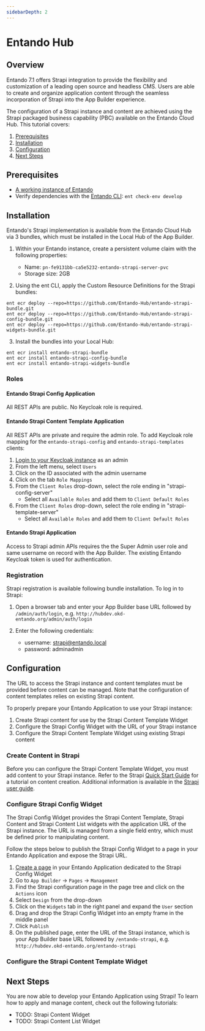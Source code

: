 ```yaml
---
sidebarDepth: 2
---
```


# Entando Hub
## Overview

Entando 7.1 offers Strapi integration to provide the flexibility and customization of a leading open source and headless CMS. Users are able to create and organize application content through the seamless incorporation of Strapi into the App Builder experience. 

The configuration of a Strapi instance and content are achieved using the Strapi packaged business capability (PBC) available on the Entando Cloud Hub. This tutorial covers:

1. [Prerequisites](#prerequisites)
2. [Installation](#installation)
3. [Configuration](#configuration)
4. [Next Steps](#next-steps)

## Prerequisites

- [A working instance of Entando](../../../docs/getting-started/)
- Verify dependencies with the [Entando CLI](../../docs/getting-started/entando-cli.md#check-the-environment): `ent check-env develop`

## Installation

Entando's Strapi implementation is available from the Entando Cloud Hub via 3 bundles, which must be installed in the Local Hub of the App Builder.

1. Within your Entando instance, create a persistent volume claim with the following properties: 
   - Name: `pn-fe9131bb-ca5e5232-entando-strapi-server-pvc`
   - Storage size: 2GB

2. Using the ent CLI, apply the Custom Resource Definitions for the Strapi bundles:

```
ent ecr deploy --repo=https://github.com/Entando-Hub/entando-strapi-bundle.git
ent ecr deploy --repo=https://github.com/Entando-Hub/entando-strapi-config-bundle.git
ent ecr deploy --repo=https://github.com/Entando-Hub/entando-strapi-widgets-bundle.git
```

3. Install the bundles into your Local Hub:

```
ent ecr install entando-strapi-bundle
ent ecr install entando-strapi-config-bundle
ent ecr install entando-strapi-widgets-bundle
```

### Roles

#### Entando Strapi Config Application

All REST APIs are public. No Keycloak role is required.

#### Entando Strapi Content Template Application

All REST APIs are private and require the admin role. To add Keycloak role mapping for the `entando-strapi-config` and `entando-strapi-templates` clients:

1. [Login to your Keycloak instance](../../docs/consume/identity-management.md#logging-into-your-keycloak-instance) as an admin
2. From the left menu, select `Users`
3. Click on the ID associated with the admin username
3. Click on the tab `Role Mappings`
4. From the `Client Roles` drop-down, select the role ending in "strapi-config-server"
   - Select all `Available Roles` and add them to `Client Default Roles`
5. From the `Client Roles` drop-down, select the role ending in "strapi-template-server"
   - Select all `Available Roles` and add them to `Client Default Roles`

#### Entando Strapi Application

Access to Strapi admin APIs requires the the Super Admin user role and same username on record with the App Builder. The existing Entando Keycloak token is used for authentication.

### Registration

Strapi registration is available following bundle installation. To log in to Strapi:

1. Open a browser tab and enter your App Builder base URL followed by `/admin/auth/login`, e.g. `http://hubdev.okd-entando.org/admin/auth/login`

2. Enter the following credentials:
   - username: strapi@entando.local
   - password: adminadmin


## Configuration

The URL to access the Strapi instance and content templates must be provided before content can be managed. Note that the configuration of content templates relies on existing Strapi content. 

To properly prepare your Entando Application to use your Strapi instance:
1. Create Strapi content for use by the Strapi Content Template Widget
2. Configure the Strapi Config Widget with the URL of your Strapi instance
3. Configure the Strapi Content Template Widget using existing Strapi content

### Create Content in Strapi

Before you can configure the Strapi Content Template Widget, you must add content to your Strapi instance. Refer to the Strapi [Quick Start Guide](https://docs.strapi.io/developer-docs/latest/getting-started/quick-start.html) for a tutorial on content creation. Additional information is available in the [Strapi user guide](https://docs.strapi.io/user-docs/latest/getting-started/introduction.html).

### Configure Strapi Config Widget

The Strapi Config Widget provides the Strapi Content Template, Strapi Content and Strapi Content List widgets with the application URL of the Strapi instance. The URL is managed from a single field entry, which must be defined prior to manipulating content. 

Follow the steps below to publish the Strapi Config Widget to a page in your Entando Application and expose the Strapi URL.

1. [Create a page](../compose/page-management.md#create-a-page) in your Entando Application dedicated to the Strapi Config Widget
2. Go to  `App Builder` → `Pages` → `Management`
3. Find the Strapi configuration page in the page tree and click on the `Actions` icon 
4. Select `Design` from the drop-down
5. Click on the `Widgets` tab in the right panel and expand the `User` section
6. Drag and drop the Strapi Config Widget into an empty frame in the middle panel
7. Click `Publish`
8. On the published page, enter the URL of the Strapi instance, which is your App Builder base URL followed by `/entando-strapi`, e.g. `http://hubdev.okd-entando.org/entando-strapi`

### Configure the Strapi Content Template Widget

## Next Steps

You are now able to develop your Entando Application using Strapi! To learn how to apply and manage content, check out the following tutorials:

- TODO: Strapi Content Widget
- TODO: Strapi Content List Widget